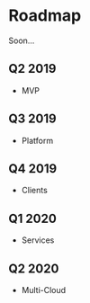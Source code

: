 # Roadmap

Soon...

## Q2 2019

- MVP

## Q3 2019

- Platform

## Q4 2019

- Clients

## Q1 2020

- Services

## Q2 2020

- Multi-Cloud
